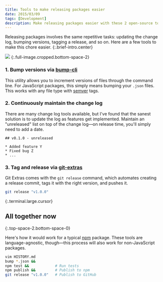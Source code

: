 ```yaml
---
title: Tools to make releasing packages easier
date: 2015/03/09
tags: [Development]
description: Make releasing packages easier with these 2 open-source tools.
---
```

Releasing packages involves the same repetitive tasks: updating the change log, bumping versions, tagging a release, and so on. Here are a few tools to make this chore easier.
{:.brief-intro.center}

![](https://camo.githubusercontent.com/b35364114a530e5b4066d719c150d7abaaf4e95f/687474703a2f2f63646e2e7261776769742e636f6d2f727374616372757a2f62756d702d636c692f613235316336332f62756d702e706e67)
{:.full-image.cropped.bottom-space-2}

### 1. Bump versions via [bump-cli](http://npmjs.com/bump-cli)
This utility allows you to increment versions of files through the command line. For JavaScript packages, this simply means bumping your `.json` files. This works with any file type with [semver](http://semver.org/) tags.

### 2. Continuously maintain the change log
There are many change log tools available, but I've found that the sanest solution is to update the log as features get implemented. Maintain an "unreleased" list on top of the change log—on release time, you'll simply need to add a date.

```
## v0.1.0 - unreleased

* Added feature Y
* Fixed bug Z
* ...
```

### 3. Tag and release via [git-extras](https://github.com/tj/git-extras)

Git Extras comes with the `git release` command, which automates creating a release commit, tags it with the right version, and pushes it.

```sh
git release "v1.0.0"
```
{:.terminal.large.cursor}


## All together now
{:.top-space-2.bottom-space-0}

Here's how it would work for a typical [npm](http://npmjs.com) package. These tools are language-agnostic, though—this process will also work for non-JavaScript packages.

```sh
vim HISTORY.md
bump *.json &&
npm test &&            # Run tests
npm publish &&         # Publish to npm
git release "v1.0.0"   # Publish to GitHub
```
